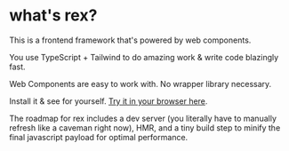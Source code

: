# what's rex?

This is a frontend framework that's powered by web components.

You use TypeScript + Tailwind to do amazing work & write code blazingly fast.

Web Components are easy to work with. No wrapper library necessary.

Install it & see for yourself. [Try it in your browser here](https://stackblitz.com/github/fromafrica/rex).

The roadmap for rex includes a dev server (you literally have to manually refresh like a caveman right now), HMR, and a tiny build step to minify the final javascript payload for optimal performance.